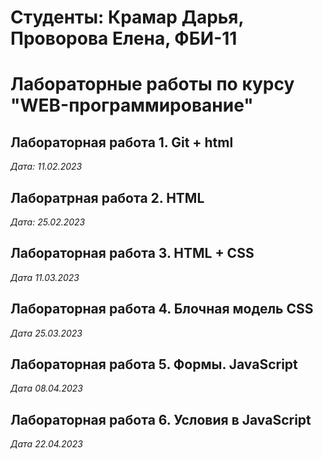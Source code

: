 # Студенты: Крамар Дарья, Проворова Елена, ФБИ-11

# Лабораторные работы по курсу "WEB-программирование"

## Лабораторная работа 1. Git + html

*Дата: 11.02.2023*

## Лаборатрная работа 2. HTML

*Дата: 25.02.2023*

## Лабораторная работа 3. HTML + CSS

*Дата 11.03.2023*

## Лабораторная работа 4. Блочная модель CSS

*Дата 25.03.2023*

## Лабораторная работа 5. Формы. JavaScript

*Дата 08.04.2023*

## Лабораторная работа 6. Условия в JavaScript

*Дата 22.04.2023*
